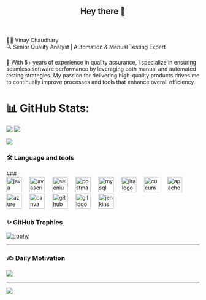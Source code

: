 

<h2 align="center">Hey there 👋</h2>

###

<br clear="both">

<p align="left">👨‍💻 Vinay Chaudhary<br>🔍 Senior Quality Analyst | Automation & Manual Testing Expert<br><br>🚀 With 5+ years of experience in quality assurance, I specialize in ensuring seamless software performance by leveraging both manual and automated testing strategies. My passion for delivering high-quality products drives me to continually improve processes and tools that enhance overall efficiency.</p>

###
# 📊 GitHub Stats:
![](https://github-readme-streak-stats.herokuapp.com/?user=coded-vinay&theme=dark&hide_border=false) ![](https://github-readme-stats.vercel.app/api?username=coded-vinay&theme=dark&hide_border=false&include_all_commits=false&count_private=false)<br/>

![](https://github-readme-stats.vercel.app/api/top-langs/?username=coded-vinay&theme=dark&hide_border=false&include_all_commits=false&count_private=false&layout=compact)

###
<h3 align="left">🛠 Language and tools</h3>
###
<div align="left">
  <img src="https://cdn.jsdelivr.net/gh/devicons/devicon/icons/java/java-original.svg" height="40" alt="java logo"  />
  <img width="12" />
  <img src="https://cdn.jsdelivr.net/gh/devicons/devicon/icons/javascript/javascript-original.svg" height="40" alt="javascript logo"  />
  <img width="12" />
  <img src="https://cdn.jsdelivr.net/gh/devicons/devicon/icons/selenium/selenium-original.svg" height="40" alt="selenium logo"  />
  <img width="12" />
  <img src="https://cdn.simpleicons.org/postman/FF6C37" height="40" alt="postman logo"  />
  <img width="12" />
  <img src="https://cdn.simpleicons.org/mysql/4479A1" height="40" alt="mysql logo"  />
  <img width="12" />
  <img src="https://cdn.simpleicons.org/jira/0052CC" height="40" alt="jira logo"  />
  <img width="12" />
  <img src="https://cdn.simpleicons.org/cucumber/23D96C" height="40" alt="cucumber logo"  />
  <img width="12" />
  <img src="https://cdn.jsdelivr.net/gh/devicons/devicon/icons/apache/apache-original.svg" height="40" alt="apache logo"  />
  <img width="12" />
  <img src="https://cdn.jsdelivr.net/gh/devicons/devicon/icons/azure/azure-original.svg" height="40" alt="azure logo"  />
  <img width="12" />
  <img src="https://cdn.jsdelivr.net/gh/devicons/devicon/icons/canva/canva-original.svg" height="40" alt="canva logo"  />
  <img width="12" />
  <img src="https://cdn.jsdelivr.net/gh/devicons/devicon/icons/github/github-original.svg" height="40" alt="github logo"  />
  <img width="12" />
  <img src="https://cdn.jsdelivr.net/gh/devicons/devicon/icons/git/git-original.svg" height="40" alt="git logo"  />
  <img width="12" />
  <img src="https://cdn.jsdelivr.net/gh/devicons/devicon/icons/jenkins/jenkins-line.svg" height="40" alt="jenkins logo"  />
</div>

###

### ✨ GitHub Trophies

[![trophy](https://github-profile-trophy.vercel.app/?username=coded-vinay&theme=radical&row=1&column=6&margin-w=15&margin-h=15)](https://github.com/ryo-ma/github-profile-trophy)

---

### ✍️ Daily Motivation
![](https://quotes-github-readme.vercel.app/api?type=horizontal&theme=merko)

---
[![](https://visitcount.itsvg.in/api?id=coded-vinay&icon=0&color=0)](https://visitcount.itsvg.in)
